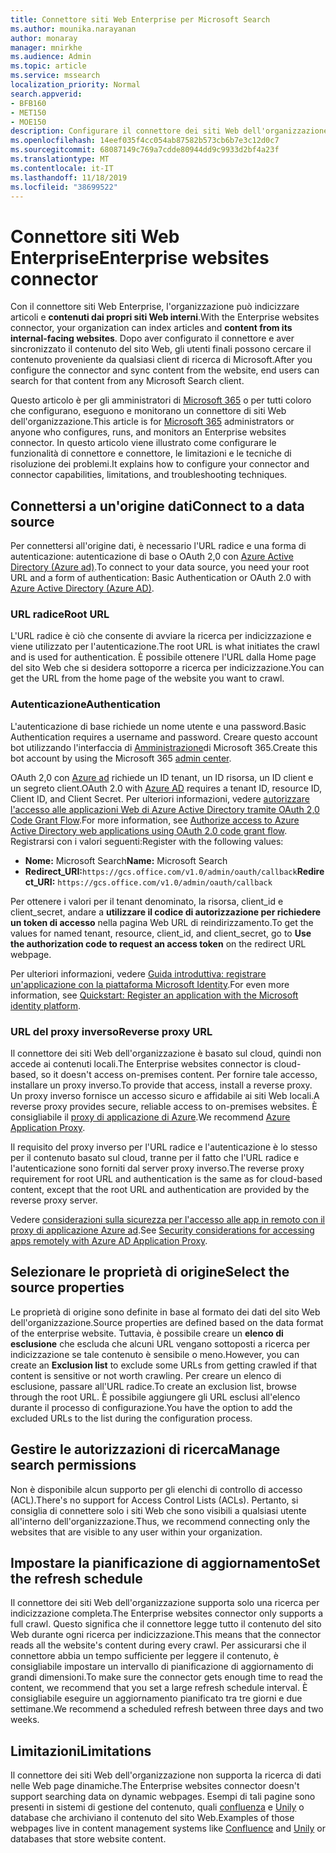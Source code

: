 ```yaml
---
title: Connettore siti Web Enterprise per Microsoft Search
ms.author: mounika.narayanan
author: monaray
manager: mnirkhe
ms.audience: Admin
ms.topic: article
ms.service: mssearch
localization_priority: Normal
search.appverid:
- BFB160
- MET150
- MOE150
description: Configurare il connettore dei siti Web dell'organizzazione per Microsoft Search
ms.openlocfilehash: 14eef035f4cc054ab87582b573cb6b7e3c12d0c7
ms.sourcegitcommit: 68087149c769a7cdde80944dd9c9933d2bf4a23f
ms.translationtype: MT
ms.contentlocale: it-IT
ms.lasthandoff: 11/18/2019
ms.locfileid: "38699522"
---
```

# <a name="enterprise-websites-connector"></a><span data-ttu-id="de574-103">Connettore siti Web Enterprise</span><span class="sxs-lookup"><span data-stu-id="de574-103">Enterprise websites connector</span></span>

<span data-ttu-id="de574-104">Con il connettore siti Web Enterprise, l'organizzazione può indicizzare articoli e **contenuti dai propri siti Web interni**.</span><span class="sxs-lookup"><span data-stu-id="de574-104">With the Enterprise websites connector, your organization can index articles and **content from its internal-facing websites**.</span></span> <span data-ttu-id="de574-105">Dopo aver configurato il connettore e aver sincronizzato il contenuto del sito Web, gli utenti finali possono cercare il contenuto proveniente da qualsiasi client di ricerca di Microsoft.</span><span class="sxs-lookup"><span data-stu-id="de574-105">After you configure the connector and sync content from the website, end users can search for that content from any Microsoft Search client.</span></span>

<span data-ttu-id="de574-106">Questo articolo è per gli amministratori di [Microsoft 365](https://www.microsoft.com/microsoft-365) o per tutti coloro che configurano, eseguono e monitorano un connettore di siti Web dell'organizzazione.</span><span class="sxs-lookup"><span data-stu-id="de574-106">This article is for [Microsoft 365](https://www.microsoft.com/microsoft-365) administrators or anyone who configures, runs, and monitors an Enterprise websites connector.</span></span> <span data-ttu-id="de574-107">In questo articolo viene illustrato come configurare le funzionalità di connettore e connettore, le limitazioni e le tecniche di risoluzione dei problemi.</span><span class="sxs-lookup"><span data-stu-id="de574-107">It explains how to configure your connector and connector capabilities, limitations, and troubleshooting techniques.</span></span>  

## <a name="connect-to-a-data-source"></a><span data-ttu-id="de574-108">Connettersi a un'origine dati</span><span class="sxs-lookup"><span data-stu-id="de574-108">Connect to a data source</span></span> 
<span data-ttu-id="de574-109">Per connettersi all'origine dati, è necessario l'URL radice e una forma di autenticazione: autenticazione di base o OAuth 2,0 con [Azure Active Directory (Azure ad)](https://docs.microsoft.com/azure/active-directory/).</span><span class="sxs-lookup"><span data-stu-id="de574-109">To connect to your data source, you need your root URL and a form of authentication: Basic Authentication or OAuth 2.0 with [Azure Active Directory (Azure AD)](https://docs.microsoft.com/azure/active-directory/).</span></span>

### <a name="root-url"></a><span data-ttu-id="de574-110">URL radice</span><span class="sxs-lookup"><span data-stu-id="de574-110">Root URL</span></span>
<span data-ttu-id="de574-111">L'URL radice è ciò che consente di avviare la ricerca per indicizzazione e viene utilizzato per l'autenticazione.</span><span class="sxs-lookup"><span data-stu-id="de574-111">The root URL is what initiates the crawl and is used for authentication.</span></span> <span data-ttu-id="de574-112">È possibile ottenere l'URL dalla Home page del sito Web che si desidera sottoporre a ricerca per indicizzazione.</span><span class="sxs-lookup"><span data-stu-id="de574-112">You can get the URL from the home page of the website you want to crawl.</span></span>

### <a name="authentication"></a><span data-ttu-id="de574-113">Autenticazione</span><span class="sxs-lookup"><span data-stu-id="de574-113">Authentication</span></span> 
<span data-ttu-id="de574-114">L'autenticazione di base richiede un nome utente e una password.</span><span class="sxs-lookup"><span data-stu-id="de574-114">Basic Authentication requires a username and password.</span></span> <span data-ttu-id="de574-115">Creare questo account bot utilizzando l'interfaccia di [Amministrazione](https://admin.microsoft.com)di Microsoft 365.</span><span class="sxs-lookup"><span data-stu-id="de574-115">Create this bot account by using the Microsoft 365 [admin center](https://admin.microsoft.com).</span></span>

<span data-ttu-id="de574-116">OAuth 2,0 con [Azure ad](https://docs.microsoft.com/azure/active-directory/) richiede un ID tenant, un ID risorsa, un ID client e un segreto client.</span><span class="sxs-lookup"><span data-stu-id="de574-116">OAuth 2.0 with [Azure AD](https://docs.microsoft.com/azure/active-directory/) requires a tenant ID, resource ID, Client ID, and Client Secret.</span></span>
<span data-ttu-id="de574-117">Per ulteriori informazioni, vedere [autorizzare l'accesso alle applicazioni Web di Azure Active Directory tramite OAuth 2,0 Code Grant Flow](https://docs.microsoft.com/azure/active-directory/develop/v1-protocols-oauth-code).</span><span class="sxs-lookup"><span data-stu-id="de574-117">For more information, see [Authorize access to Azure Active Directory web applications using OAuth 2.0 code grant flow](https://docs.microsoft.com/azure/active-directory/develop/v1-protocols-oauth-code).</span></span> <span data-ttu-id="de574-118">Registrarsi con i valori seguenti:</span><span class="sxs-lookup"><span data-stu-id="de574-118">Register with the following values:</span></span>
* <span data-ttu-id="de574-119">**Nome:** Microsoft Search</span><span class="sxs-lookup"><span data-stu-id="de574-119">**Name:** Microsoft Search</span></span>
* <span data-ttu-id="de574-120">**Redirect_URI:**`https://gcs.office.com/v1.0/admin/oauth/callback`</span><span class="sxs-lookup"><span data-stu-id="de574-120">**Redirect_URI:** `https://gcs.office.com/v1.0/admin/oauth/callback`</span></span>

<span data-ttu-id="de574-121">Per ottenere i valori per il tenant denominato, la risorsa, client_id e client_secret, andare a **utilizzare il codice di autorizzazione per richiedere un token di accesso** nella pagina Web URL di reindirizzamento.</span><span class="sxs-lookup"><span data-stu-id="de574-121">To get the values for named tenant, resource, client_id, and client_secret, go to **Use the authorization code to request an access token** on the redirect URL webpage.</span></span>

<span data-ttu-id="de574-122">Per ulteriori informazioni, vedere [Guida introduttiva: registrare un'applicazione con la piattaforma Microsoft Identity](https://docs.microsoft.com/azure/active-directory/develop/quickstart-register-app).</span><span class="sxs-lookup"><span data-stu-id="de574-122">For even more information, see [Quickstart: Register an application with the Microsoft identity platform](https://docs.microsoft.com/azure/active-directory/develop/quickstart-register-app).</span></span>

### <a name="reverse-proxy-url"></a><span data-ttu-id="de574-123">URL del proxy inverso</span><span class="sxs-lookup"><span data-stu-id="de574-123">Reverse proxy URL</span></span> 
<span data-ttu-id="de574-124">Il connettore dei siti Web dell'organizzazione è basato sul cloud, quindi non accede ai contenuti locali.</span><span class="sxs-lookup"><span data-stu-id="de574-124">The Enterprise websites connector is cloud-based, so it doesn't access on-premises content.</span></span> <span data-ttu-id="de574-125">Per fornire tale accesso, installare un proxy inverso.</span><span class="sxs-lookup"><span data-stu-id="de574-125">To provide that access, install a reverse proxy.</span></span> <span data-ttu-id="de574-126">Un proxy inverso fornisce un accesso sicuro e affidabile ai siti Web locali.</span><span class="sxs-lookup"><span data-stu-id="de574-126">A reverse proxy provides secure, reliable access to on-premises websites.</span></span> <span data-ttu-id="de574-127">È consigliabile il [proxy di applicazione di Azure](https://docs.microsoft.com/azure/active-directory/manage-apps/application-proxy).</span><span class="sxs-lookup"><span data-stu-id="de574-127">We recommend [Azure Application Proxy](https://docs.microsoft.com/azure/active-directory/manage-apps/application-proxy).</span></span>

<span data-ttu-id="de574-128">Il requisito del proxy inverso per l'URL radice e l'autenticazione è lo stesso per il contenuto basato sul cloud, tranne per il fatto che l'URL radice e l'autenticazione sono forniti dal server proxy inverso.</span><span class="sxs-lookup"><span data-stu-id="de574-128">The reverse proxy requirement for root URL and authentication is the same as for cloud-based content, except that the root URL and authentication are provided by the reverse proxy server.</span></span>

<span data-ttu-id="de574-129">Vedere [considerazioni sulla sicurezza per l'accesso alle app in remoto con il proxy di applicazione Azure ad](https://docs.microsoft.com/azure/active-directory/manage-apps/application-proxy-security).</span><span class="sxs-lookup"><span data-stu-id="de574-129">See [Security considerations for accessing apps remotely with Azure AD Application Proxy](https://docs.microsoft.com/azure/active-directory/manage-apps/application-proxy-security).</span></span>

## <a name="select-the-source-properties"></a><span data-ttu-id="de574-130">Selezionare le proprietà di origine</span><span class="sxs-lookup"><span data-stu-id="de574-130">Select the source properties</span></span> 
<span data-ttu-id="de574-131">Le proprietà di origine sono definite in base al formato dei dati del sito Web dell'organizzazione.</span><span class="sxs-lookup"><span data-stu-id="de574-131">Source properties are defined based on the data format of the enterprise website.</span></span> <span data-ttu-id="de574-132">Tuttavia, è possibile creare un **elenco di esclusione** che escluda che alcuni URL vengano sottoposti a ricerca per indicizzazione se tale contenuto è sensibile o meno.</span><span class="sxs-lookup"><span data-stu-id="de574-132">However, you can create an **Exclusion list** to exclude some URLs from getting crawled if that content is sensitive or not worth crawling.</span></span> <span data-ttu-id="de574-133">Per creare un elenco di esclusione, passare all'URL radice.</span><span class="sxs-lookup"><span data-stu-id="de574-133">To create an exclusion list, browse through the root URL.</span></span> <span data-ttu-id="de574-134">È possibile aggiungere gli URL esclusi all'elenco durante il processo di configurazione.</span><span class="sxs-lookup"><span data-stu-id="de574-134">You have the option to add the excluded URLs to the list during the configuration process.</span></span>

## <a name="manage-search-permissions"></a><span data-ttu-id="de574-135">Gestire le autorizzazioni di ricerca</span><span class="sxs-lookup"><span data-stu-id="de574-135">Manage search permissions</span></span> 
<span data-ttu-id="de574-136">Non è disponibile alcun supporto per gli elenchi di controllo di accesso (ACL).</span><span class="sxs-lookup"><span data-stu-id="de574-136">There's no support for Access Control Lists (ACLs).</span></span> <span data-ttu-id="de574-137">Pertanto, si consiglia di connettere solo i siti Web che sono visibili a qualsiasi utente all'interno dell'organizzazione.</span><span class="sxs-lookup"><span data-stu-id="de574-137">Thus, we recommend connecting only the websites that are visible to any user within your organization.</span></span>

## <a name="set-the-refresh-schedule"></a><span data-ttu-id="de574-138">Impostare la pianificazione di aggiornamento</span><span class="sxs-lookup"><span data-stu-id="de574-138">Set the refresh schedule</span></span>
<span data-ttu-id="de574-139">Il connettore dei siti Web dell'organizzazione supporta solo una ricerca per indicizzazione completa.</span><span class="sxs-lookup"><span data-stu-id="de574-139">The Enterprise websites connector only supports a full crawl.</span></span> <span data-ttu-id="de574-140">Questo significa che il connettore legge tutto il contenuto del sito Web durante ogni ricerca per indicizzazione.</span><span class="sxs-lookup"><span data-stu-id="de574-140">This means that the connector reads all the website's content during every crawl.</span></span> <span data-ttu-id="de574-141">Per assicurarsi che il connettore abbia un tempo sufficiente per leggere il contenuto, è consigliabile impostare un intervallo di pianificazione di aggiornamento di grandi dimensioni.</span><span class="sxs-lookup"><span data-stu-id="de574-141">To make sure the connector gets enough time to read the content, we recommend that you set a large refresh schedule interval.</span></span> <span data-ttu-id="de574-142">È consigliabile eseguire un aggiornamento pianificato tra tre giorni e due settimane.</span><span class="sxs-lookup"><span data-stu-id="de574-142">We recommend a scheduled refresh between three days and two weeks.</span></span>

## <a name="limitations"></a><span data-ttu-id="de574-143">Limitazioni</span><span class="sxs-lookup"><span data-stu-id="de574-143">Limitations</span></span> 
<span data-ttu-id="de574-144">Il connettore dei siti Web dell'organizzazione non supporta la ricerca di dati nelle Web page dinamiche.</span><span class="sxs-lookup"><span data-stu-id="de574-144">The Enterprise websites connector doesn't support searching data on dynamic webpages.</span></span> <span data-ttu-id="de574-145">Esempi di tali pagine sono presenti in sistemi di gestione del contenuto, quali [confluenza](https://www.atlassian.com/software/confluence) e [Unily](https://www.unily.com/) o database che archiviano il contenuto del sito Web.</span><span class="sxs-lookup"><span data-stu-id="de574-145">Examples of those webpages live in content management systems like [Confluence](https://www.atlassian.com/software/confluence) and [Unily](https://www.unily.com/) or databases that store website content.</span></span>